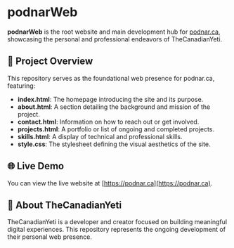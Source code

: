 # podnarWeb

**podnarWeb** is the root website and main development hub for [podnar.ca](https://podnar.ca), showcasing the personal and professional endeavors of TheCanadianYeti.

## 🚀 Project Overview

This repository serves as the foundational web presence for podnar.ca, featuring:

* **index.html**: The homepage introducing the site and its purpose.
* **about.html**: A section detailing the background and mission of the project.
* **contact.html**: Information on how to reach out or get involved.
* **projects.html**: A portfolio or list of ongoing and completed projects.
* **skills.html**: A display of technical and professional skills.
* **style.css**: The stylesheet defining the visual aesthetics of the site.

## 🌐 Live Demo

You can view the live website at [https://podnar.ca](https://podnar.ca).

## 🧭 About TheCanadianYeti

TheCanadianYeti is a developer and creator focused on building meaningful digital experiences. This repository represents the ongoing development of their personal web presence.
